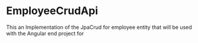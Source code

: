 # EmployeeCrudApi
This an Implementation of the JpaCrud for employee entity that will be used with the Angular end project for
